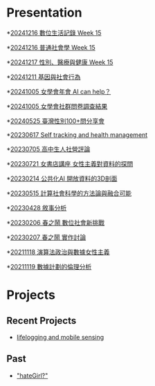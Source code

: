 # Presentation
*[20241216 數位生活記錄 Week 15]()

*[20241216 普通社會學 Week 15]()

*[20241217 性別、醫療與健康 Week 15](https://docs.google.com/presentation/d/e/2PACX-1vQlOdSTpyS_wFz96otzpmaR8MI_cD2Ep16bCtYyWGGmz2m5c6fkLWuyTwe67LzEM1vEGQoXkq6vzisN/pub?start=false&loop=false&delayms=3000)

*[20241211 基因與社會行為]()

*[20241005 女學會年會 AI can help？]()

*[20241005 女學會社群問卷調查結果]()

*[20240525 臺灣性別100+問分享會]()

*[20230617 Self tracking and health management]()

*[20230705 高中生人社營評論]()

*[20230721 女書店講座 女性主義對資料的探問]()

*[20230214 公共化AI 開放資料的3D剖面]()

*[20230515 計算社會科學的方法論與融合可能]()

*[20230428 敘事分析]()

*[20230206 春之鬧 數位社會新挑戰]()

*[20230207 春之鬧 實作討論]()


*[20211118 演算法政治與數據女性主義]()

*[20211119 數據計劃的倫理分析]()


# Projects

## Recent Projects
* [lifelogging and mobile sensing]()

## Past
* ["hateGirl?"]()

